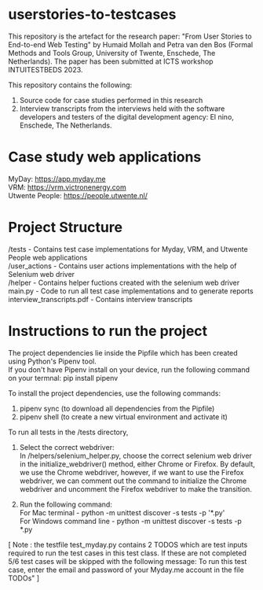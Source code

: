 # userstories-to-testcases

This repository is the artefact for the research paper: "From User Stories to End-to-end Web Testing" by
Humaid Mollah and Petra van den Bos (Formal Methods and Tools Group, University of Twente, Enschede, The Netherlands).
The paper has been submitted at ICTS workshop INTUITESTBEDS 2023.

This repository contains the following:
1. Source code for case studies performed in this research
2. Interview transcripts from the interviews held with the software developers and testers of the digital development agency: El nino, Enschede, The Netherlands.

# Case study web applications
MyDay: https://app.myday.me<br />
VRM: https://vrm.victronenergy.com<br />
Utwente People: https://people.utwente.nl/

# Project Structure

/tests -  Contains test case implementations for Myday, VRM, and Utwente People web applications <br />
/user_actions - Contains user actions implementations with the help of Selenium web driver <br />
/helper - Contains helper fuctions created with the selenium web driver <br />
main.py - Code to run all test case implementations and to generate reports <br />
interview_transcripts.pdf - Contains interview transcripts

# Instructions to run the project 

The project dependencies lie inside the Pipfile which has been created using Python's Pipenv tool. <br />
If you don't have Pipenv install on your device, run the following command on your termnal: 
pip install pipenv

To install the project dependencies, use the following commands:
1. pipenv sync (to download all dependencies from the Pipfile)
2. pipenv shell (to create a new virtual environment and activate it)

To run all tests in the /tests directory, <br/>

1. Select the correct webdriver: <br/>
In /helpers/selenium_helper.py, choose the correct selenium web driver in the initialize_webdriver() method, either Chrome or Firefox. By default, we use the Chrome webdriver, however, if we want to use the Firefox webdriver, we can comment out the command to initialize the Chrome webdriver and uncomment the Firefox webdriver to make the transition.


2. Run the following command:<br />
For Mac terminal - python -m unittest discover -s tests -p '*.py'<br />
For Windows command line - python -m unittest discover -s tests -p *.py

[ Note : the testfile test_myday.py contains 2 TODOS which are test inputs required to run the test cases in this test class. If these are not completed 5/6 test cases will be skipped with the following message: To run this test case, enter the email and password of your Myday.me account in the file TODOs" ]




